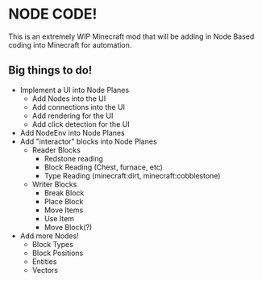 # NODE CODE!
This is an extremely WIP Minecraft mod that will be adding in Node Based coding into Minecraft for automation.

## Big things to do!
- Implement a UI into Node Planes
  - Add Nodes into the UI
  - Add connections into the UI
  - Add rendering for the UI
  - Add click detection for the UI
- Add NodeEnv into Node Planes
- Add "interactor" blocks into Node Planes
  - Reader Blocks
    - Redstone reading
    - Block Reading (Chest, furnace, etc)
    - Type Reading (minecraft:dirt, minecraft:cobblestone)
  - Writer Blocks
    - Break Block
    - Place Block
    - Move Items
    - Use Item
    - Move Block(?)
- Add more Nodes!
  - Block Types
  - Block Positions
  - Entities
  - Vectors